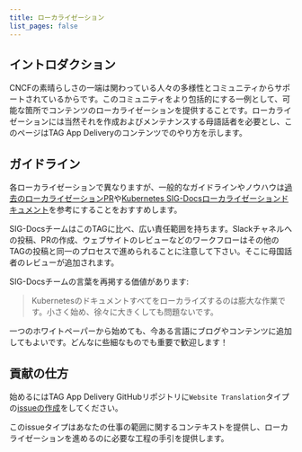 ```yaml
---
title: ローカライゼーション
list_pages: false
---
```


## イントロダクション

CNCFの素晴らしさの一端は関わっている人々の多様性とコミュニティからサポートされているからです。このコミュニティをより包括的にする一例として、可能な箇所でコンテンツのローカライゼーションを提供することです。ローカライゼーションには当然それを作成およびメンテナンスする母語話者を必要とし、このページはTAG App Deliveryのコンテンツでのやり方を示します。

## ガイドライン

各ローカライゼーションで異なりますが、一般的なガイドラインやノウハウは[過去のローカライゼーションPR](https://github.com/cncf/tag-app-delivery/issues?q=label%3Atranslation+)や[Kubernetes SIG-Docsローカライゼーションドキュメント](https://kubernetes.io/ja/docs/contribute/localization/)を参考にすることをおすすめします。

SIG-DocsチームはこのTAGに比べ、広い責任範囲を持ちます。Slackチャネルへの投稿、PRの作成、ウェブサイトのレビューなどのワークフローはその他のTAGの投稿と同一のプロセスで進められることに注意して下さい。そこに母国話者のレビューが追加されます。

SIG-Docsチームの言葉を再掲する価値があります:

> Kubernetesのドキュメントすべてをローカライズするのは膨大な作業です。小さく始め、徐々に大きくしても問題ないです。

一つのホワイトペーパーから始めても、今ある言語にブログやコンテンツに追加してもよいです。どんなに些細なものでも重要で歓迎します！

## 貢献の仕方

始めるにはTAG App Delivery GitHubリポジトリに`Website Translation`タイプの[issueの作成](https://github.com/cncf/tag-app-delivery/issues/new/choose)をしてください。

このissueタイプはあなたの仕事の範囲に関するコンテキストを提供し、ローカライゼーションを進めるのに必要な工程の手引を提供します。
